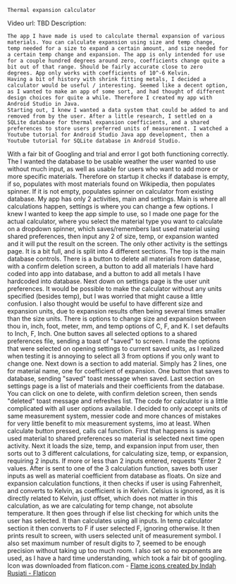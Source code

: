 	Thermal expansion calculator
Video url: TBD
Description:

	The app I have made is used to calculate thermal expansion of various materials. You can calculate expansion using size and temp change, temp needed for a size to expand a certain amount, and size needed for a certain temp change and expansion. The app is only intended for use for a couple hundred degrees around zero, coefficients change quite a bit out of that range. Should be fairly accurate close to zero degrees. App only works with coefficients of 10^-6 Kelvin.
	Having a bit of history with shrink fitting metals, I decided a calculator would be useful / interesting. Seemed like a decent option, as I wanted to make an app of some sort, and had thought of different design choices for quite a while. Therefore I created my app with Android Studio in Java.
	Starting out, I knew I wanted a data system that could be added to and removed from by the user. After a little research, I settled on a SQLite database for thermal expansion coefficients, and a shared preferences to store users preferred units of measurement. I watched a Youtube tutorial for Android Studio Java app development, then a Youtube tutorial for SQLite database in Android Studio.
With a fair bit of Googling and trial and error I got both functioning correctly.
	The I wanted the database to be usable weather the user wanted to use without much input, as well as usable for users who want to add more or more specific materials. Therefore on startup it checks if database is empty, if so, populates with most materials found on Wikipedia, then populates spinner. If it is not empty, populates spinner on calculator from existing database.
	My app has only 2 activities, main and settings. Main is where all calculations happen, settings is where you can change a few options.
	I knew I wanted to keep the app simple to use, so I made one page for the actual calculator, where you select the material type you want to calculate on a dropdown spinner, which saves/remembers last used material using shared preferences, then input any 2 of size, temp, or expansion wanted and it will put the result on the screen. 
	The only other activity is the settings page. It is a bit full, and is split into 4 different sections. The top is the main database controls. There is a button to delete all materials from database, with a confirm deletion screen, a button to add all materials I have hard coded into app into database, and a button to add all metals I have hardcoded into database.
	Next down on settings page is the user unit preferences. It would be possible to make the calculator without any units specified (besides temp), but I was worried that might cause a little confusion. I also thought would be useful to have different size and expansion units, due to expansion results often being several times smaller than the size units. There is options to change size and expansion between thou in, inch, foot, meter, mm, and temp options of C, F, and K. I set defaults to Inch, F, Inch. One button saves all selected options to a shared preferences file, sending a toast of "saved" to screen. I made the options that were selected on opening settings to current saved units, as I realized when testing it is annoying to select all 3 from options if you only want to change one.
	Next down is a section to add material. Simply has 2 lines, one for material name, one for coefficient of expansion. One button that saves to database, sending "saved" toast message when saved.
	Last section on settings page is a list of materials and their coefficients from the database. You can click on one to delete, with confirm deletion screen, then sends "deleted" toast message and refreshes list.
	The code for calculator is a little complicated with all user options available. I decided to only accept units of same measurement system, messier code and more chances of mistakes for very little benefit to mix measurement systems, imo at least. When calculate button pressed, calls cal function. First that happens is saving used material to shared preferences so material is selected next time open activity. Next it loads the size, temp, and expansion input from user, then sorts out to 3 different calculations, for calculating size, temp, or expansion, requiring 2 inputs. If more or less than 2 inputs entered, requests "Enter 2 values.
	After is sent to one of the 3 calculation function, saves both user inputs as well as material coefficient from database as floats. On size and expansion calculation functions, it then checks if user is using Fahrenheit, and converts to Kelvin, as coefficient is in Kelvin. Celsius is ignored, as it is directly related to Kelvin, just offset, which does not matter in this calculation, as we are calculating for temp change, not absolute temperature. It then goes through if else list checking for which units the user has selected. It than calculates using all inputs. In temp calculator section it then converts to F if user selected F, ignoring otherwise. It then prints result to screen, with users selected unit of measurement symbol. I also set maximum number of result digits to 7, seemed to be enough precision without taking up too much room. I also set so no exponents are used, as I have a hard time understanding, which took a fair bit of googling.
 	Icon was downloaded from flaticon.com - <a href="https://www.flaticon.com/free-icons/flame" title="flame icons">Flame icons created by Indah Rusiati - Flaticon</a>
